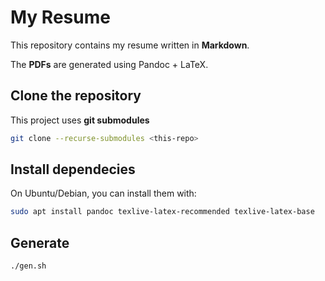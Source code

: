 # My Resume

This repository contains my resume written in **Markdown**.  

The **PDFs** are generated using Pandoc + LaTeX.  

## Clone the repository

This project uses **git submodules**

```sh
git clone --recurse-submodules <this-repo>
```

## Install dependecies

On Ubuntu/Debian, you can install them with:

```sh
sudo apt install pandoc texlive-latex-recommended texlive-latex-base
```

## Generate
```sh
./gen.sh
```

